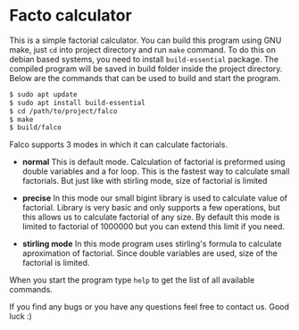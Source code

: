 # Facto calculator

This is a simple factorial calculator. You can build this program using GNU make,
just `cd` into project directory and run `make` command. To do this on debian based
systems, you need to install `build-essential` package. The compiled program will
be saved in build folder inside the project directory. Below are the commands that
can be used to build and start the program.

```bash
$ sudo apt update
$ sudo apt install build-essential
$ cd /path/to/project/falco
$ make
$ build/falco
```

Falco supports 3 modes in which it can calculate factorials.

- **normal**
  This is default mode. Calculation of factorial is preformed using double variables and a for loop. This is the fastest way to calculate small factorials. But just like with stirling mode, size of factorial is limited

- **precise**
  In this mode our small bigint library is used to calculate value of factorial. Library is very basic and only supports a few operations, but this allows us to calculate factorial of any size. By default this mode is limited to factorial of 1000000 but you can extend this limit if you need.

- **stirling mode**
  In this mode program uses stirling's formula to calculate aproximation of factorial. Since double variables are used, size of the factorial is limited.

When you start the program type `help` to get the list of all available commands.

If you find any bugs or you have any questions feel free to contact us. Good luck :)
